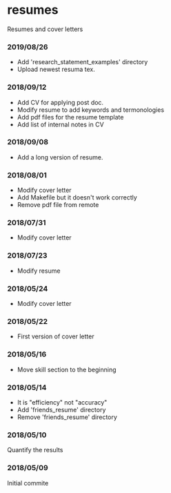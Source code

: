 # resumes
Resumes and cover letters
### 2019/08/26
* Add 'research_statement_examples' directory
* Upload newest resuma tex.

### 2018/09/12
* Add CV for applying post doc.
* Modify resume to add keywords and termonologies
* Add pdf files for the resume template
* Add list of internal notes in CV

### 2018/09/08
* Add a long version of resume.

### 2018/08/01
* Modify cover letter
* Add Makefile but it doesn't work correctly
* Remove pdf file from remote

### 2018/07/31
* Modify cover letter

### 2018/07/23
* Modify resume

### 2018/05/24
* Modify cover letter

### 2018/05/22
* First version of cover letter

### 2018/05/16
* Move skill section to the beginning

### 2018/05/14
* It is "efficiency" not "accuracy"
* Add 'friends_resume' directory
* Remove 'friends_resume' directory

### 2018/05/10
Quantify the results

### 2018/05/09
Initial commite
